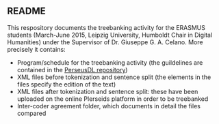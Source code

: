 ## README

This respository documents the treebanking activity for the ERASMUS students 
(March-June 2015, Leipzig University, Humboldt Chair in Digital Humanities) under the Supervisor of Dr. Giuseppe G. A. Celano. More precisely it contains:

* Program/schedule for the treebanking activity (the guildelines are contained in the <a href="https://github.com/PerseusDL/treebank_data/tree/master/AGDT2/guidelines">PerseusDL repository</a>)
* XML files before tokenization and sentence split (the <comment> elements in the files specify the edition of the text)
* XML files after tokenization and sentence split: these have been uploaded on the online Plerseids platform in order to be treebanked
* Inter-coder agreement folder, which documents in detail the files compared
